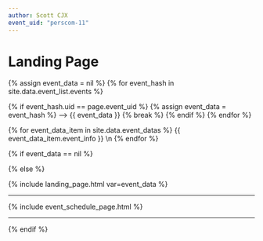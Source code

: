 ```yaml
---
author: Scott CJX
event_uid: "perscom-11"
---
```


# Landing Page

{% assign event_data = nil %}
{% for event_hash in site.data.event_list.events %}

  {% if event_hash.uid == page.event_uid %}
    {% assign event_data = event_hash %}
    --> {{ event_data }}
    {% break %}
  {% endif %}
{% endfor %}

{% for event_data_item in site.data.event_datas %}
  {{ event_data_item.event_info }}
  \n
{% endfor %}  


{% if event_data == nil %}

{% else %}

{% include landing_page.html var=event_data %}

<hr>

{% include event_schedule_page.html %}

<hr>

{% endif %}
